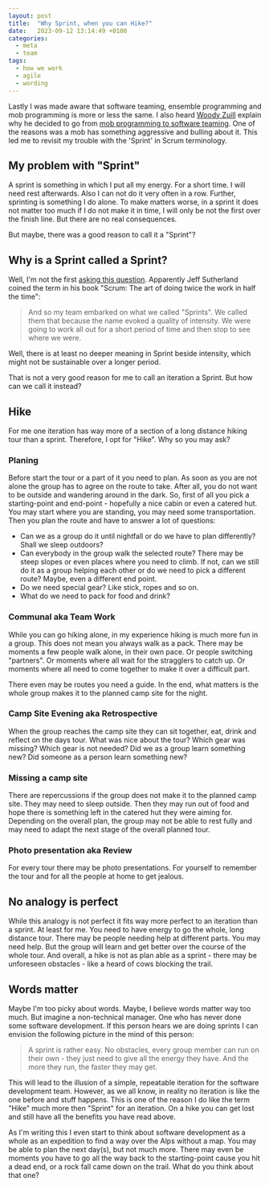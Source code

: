 ```yaml
---
layout: post
title:  "Why Sprint, when you can Hike?"
date:   2023-09-12 13:14:49 +0100
categories:
  - meta
  - team
tags:
  - how we work
  - agile
  - wording
---
```


Lastly I was made aware that software teaming, ensemble programming and mob programming is more or less the same. I also heard [Woody Zuill](https://woodyzuill.com/) explain why he decided to go from [mob programming to software teaming](https://twitter.com/WoodyZuill/status/1590032415137103872?t=mBYOVlpM7w9bqq8V_lXYlg&s=19). One of the reasons was a mob has something aggressive and bulling about it. This led me to revisit my trouble with the 'Sprint' in Scrum terminology.

## My problem with "Sprint"

A sprint is something in which I put all my energy. For a short time. I will need rest afterwards. Also I can not do it very often in a row. Further, sprinting is something I do alone. To make matters worse, in a sprint it does not matter too much if I do not make it in time, I will only be not the first over the finish line. But there are no real consequences.

But maybe, there was a good reason to call it a "Sprint"?

## Why is a Sprint called a Sprint?

Well, I'm not the first [asking this question](https://pm.stackexchange.com/questions/27932/why-is-scrum-iteration-called-a-sprint/27934#27934). Apparently Jeff Sutherland coined the term in his book "Scrum: The art of doing twice the work in half the time":

> And so my team embarked on what we called "Sprints". We called them that because the name evoked a quality of intensity. We were going to work all out for a short period of time and then stop to see where we were.

Well, there is at least no deeper meaning in Sprint beside intensity, which might not be sustainable over a longer period.

That is not a very good reason for me to call an iteration a Sprint. But how can we call it instead?

## Hike

For me one iteration has way more of a section of a long distance hiking tour than a sprint. Therefore, I opt for "Hike". Why so you may ask?

### Planing

Before start the tour or a part of it you need to plan. As soon as you are not alone the group has to agree on the route to take. After all, you do not want to be outside and wandering around in the dark. So, first of all you pick a starting-point and end-point - hopefully a nice cabin or even a catered hut. You may start where you are standing, you may need some transportation. Then you plan the route and have to answer a lot of questions:

* Can we as a group do it until nightfall or do we have to plan differently? Shall we sleep outdoors?
* Can everybody in the group walk the selected route? There may be steep slopes or even places where you need to climb. If not, can we still do it as a group helping each other or do we need to pick a different route? Maybe, even a different end point.
* Do we need special gear? Like stick, ropes and so on.
* What do we need to pack for food and drink?

### Communal aka Team Work

While you can go hiking alone, in my experience hiking is much more fun in a group. This does not mean you always walk as a pack. There may be moments a few people walk alone, in their own pace. Or people switching "partners". Or moments where all wait for the stragglers to catch up. Or moments where all need to come together to make it over a difficult part.

There even may be routes you need a guide. In the end, what matters is the whole group makes it to the planned camp site for the night.

### Camp Site Evening aka Retrospective

When the group reaches the camp site they can sit together, eat, drink and reflect on the days tour. What was nice about the tour? Which gear was missing? Which gear is not needed? Did we as a group learn something new? Did someone as a person learn something new? 
### Missing a camp site

There are repercussions if the group does not make it to the planned camp site. They may need to sleep outside. Then they may run out of food and hope there is something left in the catered hut they were aiming for. Depending on the overall plan, the group may not be able to rest fully and may need to adapt the next stage of the overall planned tour.
### Photo presentation aka Review

For every tour there may be photo presentations. For yourself to remember the tour and for all the people at home to get jealous.

## No analogy is perfect

While this analogy is not perfect it fits way more perfect to an iteration than a sprint. At least for me. You need to have energy to go the whole, long distance tour. There may be people needing help at different parts. You may need help. But the group will learn and get better over the course of the whole tour. And overall, a hike is not as plan able as a sprint - there may be unforeseen obstacles - like a heard of cows blocking the trail.

## Words matter

Maybe I'm too picky about words. Maybe, I believe words matter way too much. But imagine a non-technical manager. One who has never done some software development. If this person hears we are doing sprints I can envision the following picture in the mind of this person:

> A sprint is rather easy. No obstacles, every group member can run on their own - they just need to give all the energy they have. And the more they run, the faster they may get.

This will lead to the illusion of a simple, repeatable iteration for the software development team. However, as we all know, in reality no iteration is like the one before and stuff happens. This is one of the reason I do like the term "Hike" much more then "Sprint" for an iteration. On a hike you can get lost and still have all the benefits you have read above.

As I'm writing this I even start to think about software development as a whole as an expedition to find a way over the Alps without a map. You may be able to plan the next day(s), but not much more. There may even be moments you have to go all the way back to the starting-point cause you hit a dead end, or a rock fall came down on the trail. What do you think about that one?